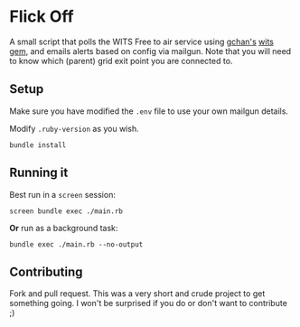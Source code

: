 # Flick Off
A small script that polls the WITS Free to air service using [gchan's](https://github.com/gchan) [wits gem](https://github.com/gchan/wits), and emails alerts based on config via mailgun.
Note that you will need to know which (parent) grid exit point you are connected to.

## Setup
Make sure you have modified the `.env` file to use your own mailgun details.

Modify `.ruby-version` as you wish.

`bundle install`

## Running it
Best run in a `screen` session:

`screen bundle exec ./main.rb`

**Or** run as a background task:

`bundle exec ./main.rb --no-output`

## Contributing
Fork and pull request. This was a very short and crude project to get something going. I won't be surprised if you do or don't want to contribute ;)
